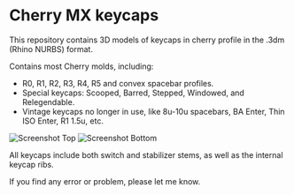 # Cherry MX keycaps

This repository contains 3D models of keycaps in cherry profile in the .3dm (Rhino NURBS) format.

Contains most Cherry molds, including:
- R0, R1, R2, R3, R4, R5 and convex spacebar profiles.
- Special keycaps: Scooped, Barred, Stepped, Windowed, and Relegendable.
- Vintage keycaps no longer in use, like 8u-10u spacebars, BA Enter, Thin ISO Enter, R1 1.5u, etc.

![Screenshot Top](https://github.com/endeavoursc/cherry-mx-keycaps/blob/main/screenshots/top.jpg)
![Screenshot Bottom](https://github.com/endeavoursc/cherry-mx-keycaps/blob/main/screenshots/top.jpg)

All keycaps include both switch and stabilizer stems, as well as the internal keycap ribs.

If you find any error or problem, please let me know.
